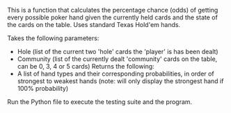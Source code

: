 This is a function that calculates the percentage chance (odds) of getting every possible poker hand given the currently held cards and the state of the cards on the table. Uses standard Texas Hold'em hands.

Takes the following parameters:
- Hole (list of the current two 'hole' cards the 'player' is has been dealt)
- Community (list of the currently dealt 'community' cards on the table, can be 0, 3, 4 or 5 cards)
Returns the following:
- A list of hand types and their corresponding probabilities, in order of strongest to weakest hands (note: will only display the strongest hand if 100% probability)

Run the Python file to execute the testing suite and the program.
